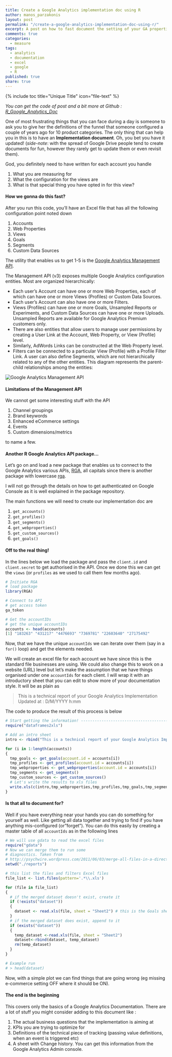 ```yaml
---
title: Create a Google Analytics implementation doc using R
author: manos_parzakonis
layout: post
permalink: "/create-a-google-analytics-implementation-doc-using-r/"
excerpt: A post on how to fast document the setting of your GA properties
comments: true
categories:
  - measure
tags:
  - analytics
  - documentation
  - excel
  - google
  - R
published: true
share: true
---
```


{% include toc title="Unique Title" icon="file-text" %}

*You can get the code of post and a bit more at Github : <a href="https://github.com/IronistM/R_Google_Analytics_Doc" title="R_Google_Analytics_Doc" target="_blank">R_Google_Analytics_Doc</a>*

One of most frustrating things that you can face during a day is someone to ask you to give her the definitions of the funnel that someone&nbsp;configured a couple of years ago for 10 product categories. The only thing that can help you in this is to have an **Implementation document**. Oh, you bet you have it updated! (*side-note*: with the spread of Google Drive people tend to create documents for fun, however they rarely get to update them or even revisit them).

God, you definitely need to have written for each account you handle

  1. What you are measuring for
  2. What the configuration for the views are
  3. What is that special thing you have opted in for this view?

#### How we gonna do this fast?

After you run this code, you’ll have an Excel file that has all the following configuration point noted down

  1. Accounts
  2. Web Properties
  3. Views
  4. Goals
  5. Segments
  6. Custom Data Sources

The utility that enables us to get 1-5 is the [Google Analytics Management API][1].

The Management API (v3) exposes multiple Google Analytics configuration entities. Most are organized hierarchically:

  * Each user&#8217;s Account can have one or more Web Properties, each of which can have one or more Views (Profiles) or Custom Data Sources.
  * Each user&#8217;s Account can also have one or more Filters.
  * Views (Profiles) can have one or more Goals, Unsampled Reports or Experiments, and Custom Data Sources can have one or more Uploads. Unsampled Reports are available for Google Analytics Premium customers only.
  * There are also entities that allow users to manage user permissions by creating a User Link at the Account, Web Property, or View (Profile) level.
  * Similarly, AdWords Links can be constructed at the Web Property level.
  * Filters can be connected to a particular View (Profile) with a Profile Filter Link. A user can also define Segments, which are not hierarchically related to any of the other entities. This diagram represents the parent-child relationships among the entities:

![Google Analytics Management API][2]

#### Limitations of the Management API

We cannot get some interesting stuff with the API

  1. Channel groupings
  2. Brand keywords
  3. Enhanced eCommerce settings
  4. Events
  5. Custom dimensions/metrics

to name a few.

#### Another R Google Analytics API package&#8230;

Let&#8217;s go on and load a new package that enables us to connect to the Google Analytics various APIs, [RGA][3], all capitals since there is another package with lowercase [rga][4].

I will not go through the details on how to get authenticated on Google Console as it is well explained in the package repository.

The main functions we will need to create our implementation doc are

  1. `get_accounts()`
  2. `get_profiles()`
  3. `get_segments()`
  4. `get_webproperties()`
  5. `get_custom_sources()`
  6. `get_goals()`

#### Off to the real thing!

In the lines below we load the package and pass the `client.id` and `client.secret` to get authorised in the API. Once we done this we can get the `views` (or `profiles` as we used to call them few months ago).


~~~ r
# Initiate RGA
# load package
library(RGA)

# Connect to API
# get access token
ga_token

# Get the accountIDs
# get the unique accountIDs
accounts <- head(accounts)
[1] "183263" "431217" "4476693" "7369781" "22603640" "27175492"
~~~

Now, that we have the unique `accountIds` we can iterate over them (say in a `for()` loop) and get the elements needed.

We will create an excel file for each account we have since this is the standard file businesses are using. We could also change this to work on a website (URL) level but let&#8217;s make the assumption that we have things organised under one `accountIds` for each client. I will wrap it with an introductory sheet that you can edit to show more of your documentation style. It will be as plain as

> This is a technical report of your Google Analytics Implementation  
> Updated at : D/M/YYYY h:mm

The code to produce the result of this process is below

~~~ r
# Start getting the information! ------------------------------------------
require("dataframes2xls")

# Add an intro sheet
intro <- rbind("This is a technical report of your Google Analytics Impementation",paste("Updated at :", date()))

for (i in 1:length(accounts))
{
  tmp_goals <- get_goals(account.id = accounts[i])
  tmp_profiles <- get_profiles(account.id = accounts[i])
  tmp_webproperties <- get_webproperties(account.id = accounts[i])
  tmp_segments <- get_segments()
  tmp_custom_sources <- get_custom_sources()
  # Let's write the results to xls files
  write.xls(c(intro,tmp_webproperties,tmp_profiles,tmp_goals,tmp_segments,tmp_custom_sources), file=paste0("ga_doc_",websiteUrl[i],".xls"))
}
~~~

#### Is that all to document for?

Well if you have everything near your hands you can do something for yourself as well. Like getting all data together and trying to find if you have anything mis-configured (or&#8221;forget&#8221;). You can do this easily by creating a master table of all `accountIds` as in the following lines

~~~ r
# We will use gdata to read the excel files
require("gdata")
# Now we can merge them to run some
# diagnostics. Taken from
# http://psychwire.wordpress.com/2011/06/03/merge-all-files-in-a-directory-using-r-into-a-single-dataframe/
setwd("./reports")

# this list the files and filters Excel files
file_list <- list.files(pattern='.*\\.xls')

for (file in file_list)
{
  # if the merged dataset doesn't exist, create it
  if (!exists("dataset"))
  {
    dataset <- read.xls(file, sheet = "Sheet2") # this is the Goals sheet
  }
  # if the merged dataset does exist, append to it
  if (exists("dataset"))
  {
    temp_dataset <-read.xls(file, sheet = "Sheet2")
    dataset<-rbind(dataset, temp_dataset)
    rm(temp_dataset)
  }
}

# Example run
# > head(dataset)
~~~

Now, with a simple plot we can find things that are going wrong (eg missing e-commerce setting OFF where it should be ON).

#### The end is the beginning

This covers only the basics of a Google Analytics Documentation. There are a lot of stuff you might consider adding to this document like :

  1. The actual business questions that the implementation is aiming at
  2. KPIs you are trying to optimize for
  3. Definitions of the technical piece of tracking (passing value definitions, when an event is triggered etc)
  4. A sheet with Change history. You can get this information from the Google Analytics Admin console.

 [1]: https://developers.google.com/analytics/devguides/config/mgmt/v3/
 [2]: https://developers.google.com/analytics/images/gaManagementModel.png
 [3]: https://bitbucket.org/unikum/rga/overview
 [4]: https://github.com/skardhamar/rga
